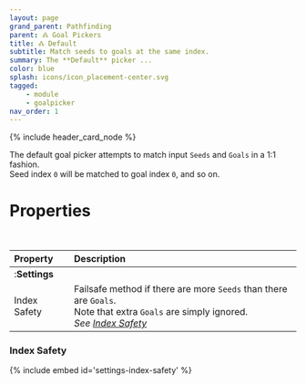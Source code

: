 ```yaml
---
layout: page
grand_parent: Pathfinding
parent: 🝓 Goal Pickers
title: 🝓 Default
subtitle: Match seeds to goals at the same index.
summary: The **Default** picker ...
color: blue
splash: icons/icon_placement-center.svg
tagged: 
    - module
    - goalpicker
nav_order: 1
---
```


{% include header_card_node %}

The default goal picker attempts to match input `Seeds` and `Goals` in a 1:1 fashion.  
Seed index `0` will be matched to goal index `0`, and so on.  

# Properties
<br>

| Property       | Description          |
|:-------------|:------------------|
|:**Settings**||
| Index Safety           | Failsafe method if there are more `Seeds` than there are `Goals`.<br>Note that extra `Goals` are simply ignored.<br>*See [Index Safety](#index-safety)* |

### Index Safety
{% include embed id='settings-index-safety' %}